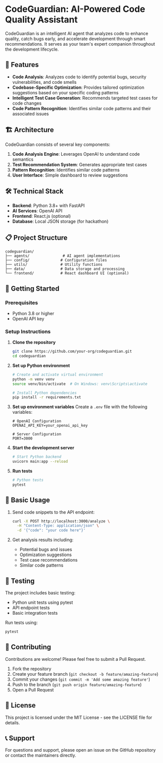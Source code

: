 # CodeGuardian: AI-Powered Code Quality Assistant

CodeGuardian is an intelligent AI agent that analyzes code to enhance quality, catch bugs early, and accelerate development through smart recommendations. It serves as your team's expert companion throughout the development lifecycle.

## 🚀 Features

- **Code Analysis**: Analyzes code to identify potential bugs, security vulnerabilities, and code smells
- **Codebase-Specific Optimization**: Provides tailored optimization suggestions based on your specific coding patterns
- **Intelligent Test Case Generation**: Recommends targeted test cases for code changes
- **Code Pattern Recognition**: Identifies similar code patterns and their associated issues

## 🏗️ Architecture

CodeGuardian consists of several key components:

1. **Code Analysis Engine**: Leverages OpenAI to understand code semantics
2. **Test Recommendation System**: Generates appropriate test cases
3. **Pattern Recognition**: Identifies similar code patterns
4. **User Interface**: Simple dashboard to review suggestions

## 🛠️ Technical Stack

- **Backend**: Python 3.8+ with FastAPI
- **AI Services**: OpenAI API
- **Frontend**: React.js (optional)
- **Database**: Local JSON storage (for hackathon)

## 📋 Project Structure

```
codeguardian/
├── agents/               # AI agent implementations
├── config/              # Configuration files
├── utils/               # Utility functions
├── data/                # Data storage and processing
└── frontend/            # React dashboard UI (optional)
```

## 🚦 Getting Started

### Prerequisites

- Python 3.8 or higher
- OpenAI API key

### Setup Instructions

1. **Clone the repository**
   ```bash
   git clone https://github.com/your-org/codeguardian.git
   cd codeguardian
   ```

2. **Set up Python environment**
   ```bash
   # Create and activate virtual environment
   python -m venv venv
   source venv/bin/activate  # On Windows: venv\Scripts\activate
   
   # Install Python dependencies
   pip install -r requirements.txt
   ```

3. **Set up environment variables**
   Create a `.env` file with the following variables:
   ```
   # OpenAI Configuration
   OPENAI_API_KEY=your_openai_api_key
   
   # Server Configuration
   PORT=3000
   ```

4. **Start the development server**
   ```bash
   # Start Python backend
   uvicorn main:app --reload
   ```

5. **Run tests**
   ```bash
   # Python tests
   pytest
   ```

## 🔄 Basic Usage

1. Send code snippets to the API endpoint:
   ```bash
   curl -X POST http://localhost:3000/analyze \
     -H "Content-Type: application/json" \
     -d '{"code": "your code here"}'
   ```

2. Get analysis results including:
   - Potential bugs and issues
   - Optimization suggestions
   - Test case recommendations
   - Similar code patterns

## 🧪 Testing

The project includes basic testing:

- Python unit tests using pytest
- API endpoint tests
- Basic integration tests

Run tests using:
```bash
pytest
```

## 🤝 Contributing

Contributions are welcome! Please feel free to submit a Pull Request.

1. Fork the repository
2. Create your feature branch (`git checkout -b feature/amazing-feature`)
3. Commit your changes (`git commit -m 'Add some amazing feature'`)
4. Push to the branch (`git push origin feature/amazing-feature`)
5. Open a Pull Request

## 📜 License

This project is licensed under the MIT License - see the LICENSE file for details.

## 📞 Support

For questions and support, please open an issue on the GitHub repository or contact the maintainers directly.
